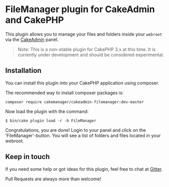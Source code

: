 # FileManager plugin for CakeAdmin and CakePHP

This plugin allows you to manage your files and folders inside your `webroot` via the 
[CakeAdmin](https://github.com/cakemanager/cakephp-cakeadmin) panel.

> Note: This is a non-stable plugin for CakePHP 3.x at this time. It is currently under development and should be 
considered experimental.

## Installation

You can install this plugin into your CakePHP application using composer.

The recommended way to install composer packages is:

    composer require cakemanager/cakeadmin-filemanager:dev-master

Now load the plugin with the command:

    $ bin/cake plugin load -r -b FileManager

Congratulations, you are done! Login to your panel and click on the 'FileManager'-button. You will see a list of folders
and files located in your webroot.

## Keep in touch

If you need some help or got ideas for this plugin, feel free to chat at 
[Gitter](https://gitter.im/cakemanager/cakeadmin-filemanager).

Pull Requests are always more than welcome!